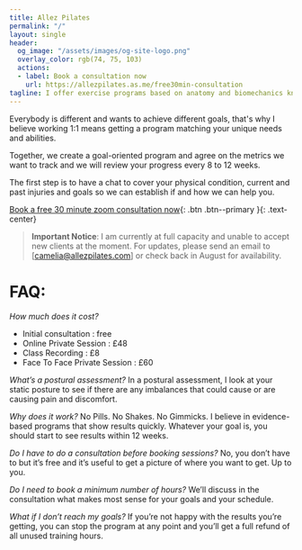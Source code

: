 ```yaml
---
title: Allez Pilates
permalink: "/"
layout: single
header:
  og_image: "/assets/images/og-site-logo.png"
  overlay_color: rgb(74, 75, 103)
  actions:
  - label: Book a consultation now
    url: https://allezpilates.as.me/free30min-consultation
tagline: I offer exercise programs based on anatomy and biomechanics knowledge that deliver real results in a safe and effective framework. Classes can be delivered over Zoom or face to face in my studio in Islington.
---
```


Everybody is different and wants to achieve different goals, that's why I believe working 1:1 means getting a program matching your unique needs and abilities. 

Together, we create a goal-oriented program and agree on the metrics we want to track and we will review your progress every 8 to 12 weeks. 

The first step is to have a chat to cover your physical condition, current and past injuries and goals so we can establish if and how we can help you. 

[Book a free 30 minute zoom consultation now](https://allezpilates.as.me/free30min-consultation){: .btn .btn--primary }{: .text-center}
 
> **Important Notice**: I am currently at full capacity and unable to accept new clients at the moment. For updates, please send an email to [camelia@allezpilates.com] or check back in August for availability.






# FAQ: 

_How much does it cost?_
- Initial consultation : free
- Online Private Session : £48
- Class Recording : £8
- Face To Face Private Session : £60

_What’s a postural assessment?_ 
In a postural assessment, I look at your static posture to see if there are any imbalances that could cause or are causing pain and discomfort.

_Why does it work?_ No Pills. No Shakes. No Gimmicks. I believe in evidence-based programs that show results quickly. Whatever your goal is, you should start to see results within 12 weeks.

_Do I have to do a consultation before booking sessions?_ No, you don’t have to but it’s free and it’s useful to get a picture of where you want to get. Up to you. 

_Do I need to book a minimum number of hours?_ We’ll discuss in the consultation what makes most sense for your goals and your schedule. 

_What if I don’t reach my goals?_ If you’re not happy with the results you’re getting, you can stop the program at any point and you’ll get a full refund of all unused training hours.
